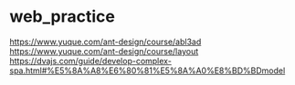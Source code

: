 # web_practice
https://www.yuque.com/ant-design/course/abl3ad
https://www.yuque.com/ant-design/course/layout
https://dvajs.com/guide/develop-complex-spa.html#%E5%8A%A8%E6%80%81%E5%8A%A0%E8%BD%BDmodel
